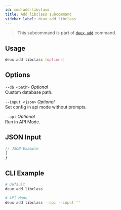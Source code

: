 ```yaml
---
id: cmd-add-libclass
title: Add libclass subcommand
sidebar_label: deux add libclass
---
```


> This subcommand is part of [`deux add`](cmd-add.html) command.

## Usage
```bash
deux add libclass [options]
```

## Options
`--db <path>` *Optional*  
Custom database path.

`--input <json>` *Optional*  
Set config in api mode without prompts.

`--api` *Optional*  
Run in API Mode.

## JSON Input
```javascript 
// JSON Example
{
}
```

## CLI Example
```bash
# Default
deux add libclass

# API Mode
deux add libclass --api --input ''
```
